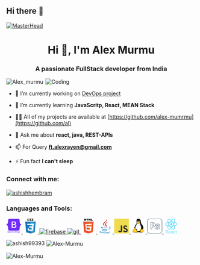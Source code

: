 ## Hi there 👋

<!--
**Alex-Murmu/Alex-Murmu** is a ✨ _special_ ✨ repository because its `README.md` (this file) appears on your GitHub profile.

Here are some ideas to get you started:

- 🔭 I’m currently working on ...
- 🌱 I’m currently learning ...
- 👯 I’m looking to collaborate on ...
- 🤔 I’m looking for help with ...
- 💬 Ask me about ...
- 📫 How to reach me: ...
- 😄 Pronouns: ...
- ⚡ Fun fact: ...
-->
[![MasterHead](https://mir-s3-cdn-cf.behance.net/project_modules/1400/34220e95746151.5e9ecde696cb0.gif)](https://github.com/Alex-Murmu/Alex-Murmu/)
<h1 align="center">Hi 👋, I'm Alex Murmu</h1>
<h3 align="center">A passionate FullStack developer from India</h3>
<img align="right" alt="Coding" width="400" src="https://img1.picmix.com/output/stamp/normal/2/6/9/3/1793962_eca17.gif">
<p align="left"> <img src="https://komarev.com/ghpvc/?username=alex-murmu&label=Profile%20views&color=0e75b6&style=flat" alt="Alex_murmu" /> </p>

- 🔭 I’m currently working on [DevOps project](/)

- 🌱 I’m currently learning **JavaScritp, React,  MEAN Stack**

- 👨‍💻 All of my projects are available at [https://github.com/alex-mumrmu](https://github.com/al)

- 💬 Ask me about **react, java, REST-APIs**

- 📫 For Query **ft.alexrayen@gmail.com**

- ⚡ Fun fact **I can't sleep**

<h3 align="left">Connect with me:</h3>
<p align="left">
<a href="https://linkedin.com/in/ashishhembram" target="blank"><img align="center" src="https://raw.githubusercontent.com/rahuldkjain/github-profile-readme-generator/master/src/images/icons/Social/linked-in-alt.svg" alt="ashishhembram" height="30" width="40" /></a>
</p>

<h3 align="left">Languages and Tools:</h3>
<p align="left">  <a href="https://getbootstrap.com" target="_blank" rel="noreferrer"> <img src="https://raw.githubusercontent.com/devicons/devicon/master/icons/bootstrap/bootstrap-plain-wordmark.svg" alt="bootstrap" width="40" height="40"/> </a> <a href="https://www.w3schools.com/css/" target="_blank" rel="noreferrer"> <img src="https://raw.githubusercontent.com/devicons/devicon/master/icons/css3/css3-original-wordmark.svg" alt="css3" width="40" height="40"/> </a>  <a href="https://firebase.google.com/" target="_blank" rel="noreferrer"> <img src="https://www.vectorlogo.zone/logos/firebase/firebase-icon.svg" alt="firebase" width="40" height="40"/> </a> <a href="https://git-scm.com/" target="_blank" rel="noreferrer"> <img src="https://www.vectorlogo.zone/logos/git-scm/git-scm-icon.svg" alt="git" width="40" height="40"/> </a> <a href="https://www.w3.org/html/" target="_blank" rel="noreferrer"> <img src="https://raw.githubusercontent.com/devicons/devicon/master/icons/html5/html5-original-wordmark.svg" alt="html5" width="40" height="40"/> </a> <a href="https://www.java.com" target="_blank" rel="noreferrer"> <img src="https://raw.githubusercontent.com/devicons/devicon/master/icons/java/java-original.svg" alt="java" width="40" height="40"/> </a> <a href="https://developer.mozilla.org/en-US/docs/Web/JavaScript" target="_blank" rel="noreferrer"> <img src="https://raw.githubusercontent.com/devicons/devicon/master/icons/javascript/javascript-original.svg" alt="javascript" width="40" height="40"/> </a> <a href="https://www.linux.org/" target="_blank" rel="noreferrer"> <img src="https://raw.githubusercontent.com/devicons/devicon/master/icons/linux/linux-original.svg" alt="linux" width="40" height="40"/> </a>  <a href="https://www.photoshop.com/en" target="_blank" rel="noreferrer"> <img src="https://raw.githubusercontent.com/devicons/devicon/master/icons/photoshop/photoshop-line.svg" alt="photoshop" width="40" height="40"/> </a>  <a href="https://reactjs.org/" target="_blank" rel="noreferrer"> <img src="https://raw.githubusercontent.com/devicons/devicon/master/icons/react/react-original-wordmark.svg" alt="react" width="40" height="40"/> </a> </p>

<p><img align="left" src="https://github-readme-stats.vercel.app/api/top-langs?username=Alex-Murmu&show_icons=true&locale=en&layout=compact" alt="ashish99393" /></p>

<p>&nbsp;<img align="center" src="https://github-readme-stats.vercel.app/api?username=Alex-Murmu&show_icons=true&locale=en" alt="Alex-Murmu" /></p>

<p><img align="center" src="https://github-readme-streak-stats.herokuapp.com/?user=Alex-Murmu&" alt="Alex-Murmu" /></p>
